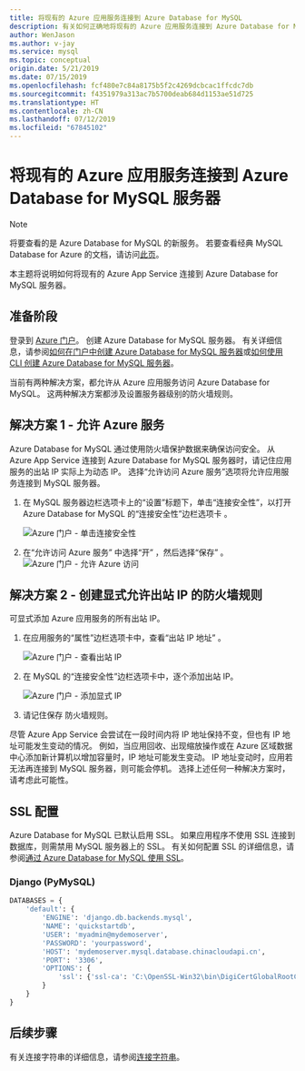 ```yaml
---
title: 将现有的 Azure 应用服务连接到 Azure Database for MySQL
description: 有关如何正确地将现有的 Azure 应用服务连接到 Azure Database for MySQL 的说明
author: WenJason
ms.author: v-jay
ms.service: mysql
ms.topic: conceptual
origin.date: 5/21/2019
ms.date: 07/15/2019
ms.openlocfilehash: fcf480e7c84a8175b5f2c4269dcbcac1ffcdc7db
ms.sourcegitcommit: f4351979a313ac7b5700deab684d1153ae51d725
ms.translationtype: HT
ms.contentlocale: zh-CN
ms.lasthandoff: 07/12/2019
ms.locfileid: "67845102"
---
```

# <a name="connect-an-existing-azure-app-service-to-azure-database-for-mysql-server"></a>将现有的 Azure 应用服务连接到 Azure Database for MySQL 服务器

> [!NOTE]
> 将要查看的是 Azure Database for MySQL 的新服务。 若要查看经典 MySQL Database for Azure 的文档，请访问[此页](https://docs.azure.cn/zh-cn/mysql-database-on-azure/)。

本主题将说明如何将现有的 Azure App Service 连接到 Azure Database for MySQL 服务器。

## <a name="before-you-begin"></a>准备阶段
登录到 [Azure 门户](https://portal.azure.cn)。 创建 Azure Database for MySQL 服务器。 有关详细信息，请参阅[如何在门户中创建 Azure Database for MySQL 服务器](quickstart-create-mysql-server-database-using-azure-portal.md)或[如何使用 CLI 创建 Azure Database for MySQL 服务器](quickstart-create-mysql-server-database-using-azure-cli.md)。

当前有两种解决方案，都允许从 Azure 应用服务访问 Azure Database for MySQL。 这两种解决方案都涉及设置服务器级别的防火墙规则。

## <a name="solution-1---allow-azure-services"></a>解决方案 1 - 允许 Azure 服务
Azure Database for MySQL 通过使用防火墙保护数据来确保访问安全。 从 Azure App Service 连接到 Azure Database for MySQL 服务器时，请记住应用服务的出站 IP 实际上为动态 IP。 选择“允许访问 Azure 服务”选项将允许应用服务连接到 MySQL 服务器。

1. 在 MySQL 服务器边栏选项卡上的“设置”标题下，单击“连接安全性”，以打开 Azure Database for MySQL 的“连接安全性”边栏选项卡  。

   ![Azure 门户 - 单击连接安全性](./media/howto-connect-webapp/1-connection-security.png)

2. 在“允许访问 Azure 服务”  中选择“开”  ，然后选择“保存”  。
   ![Azure 门户 - 允许 Azure 访问](./media/howto-connect-webapp/allow-azure.png)

## <a name="solution-2---create-a-firewall-rule-to-explicitly-allow-outbound-ips"></a>解决方案 2 - 创建显式允许出站 IP 的防火墙规则
可显式添加 Azure 应用服务的所有出站 IP。

1. 在应用服务的“属性”边栏选项卡中，查看“出站 IP 地址”  。

   ![Azure 门户 - 查看出站 IP](./media/howto-connect-webapp/2_1-outbound-ip-address.png)

2. 在 MySQL 的“连接安全性”边栏选项卡中，逐个添加出站 IP。

   ![Azure 门户 - 添加显式 IP](./media/howto-connect-webapp/2_2-add-explicit-ips.png)

3. 请记住保存  防火墙规则。

尽管 Azure App Service 会尝试在一段时间内将 IP 地址保持不变，但也有 IP 地址可能发生变动的情况。 例如，当应用回收、出现缩放操作或在 Azure 区域数据中心添加新计算机以增加容量时，IP 地址可能发生变动。 IP 地址变动时，应用若无法再连接到 MySQL 服务器，则可能会停机。 选择上述任何一种解决方案时，请考虑此可能性。

## <a name="ssl-configuration"></a>SSL 配置
Azure Database for MySQL 已默认启用 SSL。 如果应用程序不使用 SSL 连接到数据库，则需禁用 MySQL 服务器上的 SSL。 有关如何配置 SSL 的详细信息，请参阅[通过 Azure Database for MySQL 使用 SSL](howto-configure-ssl.md)。

### <a name="django-pymysql"></a>Django (PyMySQL)
```python
DATABASES = {
    'default': {
        'ENGINE': 'django.db.backends.mysql',
        'NAME': 'quickstartdb',
        'USER': 'myadmin@mydemoserver',
        'PASSWORD': 'yourpassword',
        'HOST': 'mydemoserver.mysql.database.chinacloudapi.cn',
        'PORT': '3306',
        'OPTIONS': {
            'ssl': {'ssl-ca': 'C:\OpenSSL-Win32\bin\DigiCertGlobalRootCA.pem'}
        }
    }
}
```

## <a name="next-steps"></a>后续步骤
有关连接字符串的详细信息，请参阅[连接字符串](howto-connection-string.md)。
